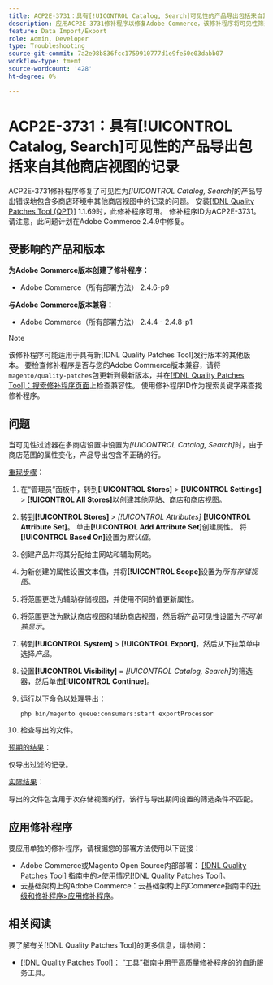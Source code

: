 ```yaml
---
title: ACP2E-3731：具有[!UICONTROL Catalog, Search]可见性的产品导出包括来自其他商店视图的记录
description: 应用ACP2E-3731修补程序以修复Adobe Commerce，该修补程序将可见性筛选器设置为[!UICONTROL Catalog, Search]的产品导出由于存储范围的属性变化而在多存储设置中包含不正确的行。
feature: Data Import/Export
role: Admin, Developer
type: Troubleshooting
source-git-commit: 7a2e98b836fcc1759910777d1e9fe50e03dabb07
workflow-type: tm+mt
source-wordcount: '428'
ht-degree: 0%

---
```



# ACP2E-3731：具有[!UICONTROL Catalog, Search]可见性的产品导出包括来自其他商店视图的记录

ACP2E-3731修补程序修复了可见性为&#x200B;*[!UICONTROL Catalog, Search]*&#x200B;的产品导出错误地包含多商店环境中其他商店视图中的记录的问题。 安装[[!DNL Quality Patches Tool (QPT)]](/help/tools/quality-patches-tool/quality-patches-tool-to-self-serve-quality-patches.md) 1.1.69时，此修补程序可用。 修补程序ID为ACP2E-3731。 请注意，此问题计划在Adobe Commerce 2.4.9中修复。

## 受影响的产品和版本

**为Adobe Commerce版本创建了修补程序：**

* Adobe Commerce（所有部署方法） 2.4.6-p9

**与Adobe Commerce版本兼容：**

* Adobe Commerce（所有部署方法） 2.4.4 - 2.4.8-p1

>[!NOTE]
>
>该修补程序可能适用于具有新[!DNL Quality Patches Tool]发行版本的其他版本。 要检查修补程序是否与您的Adobe Commerce版本兼容，请将`magento/quality-patches`包更新到最新版本，并在[[!DNL Quality Patches Tool]：搜索修补程序页面](https://experienceleague.adobe.com/tools/commerce-quality-patches/index.html)上检查兼容性。 使用修补程序ID作为搜索关键字来查找修补程序。

## 问题

当可见性过滤器在多商店设置中设置为&#x200B;*[!UICONTROL Catalog, Search]*&#x200B;时，由于商店范围的属性变化，产品导出包含不正确的行。

<u>重现步骤</u>：

1. 在“管理员”面板中，转到&#x200B;**[!UICONTROL Stores]** > **[!UICONTROL Settings]** > **[!UICONTROL All Stores]**&#x200B;以创建其他网站、商店和商店视图。
1. 转到&#x200B;**[!UICONTROL Stores]** > *[!UICONTROL Attributes]* **[!UICONTROL Attribute Set]**。 单击&#x200B;**[!UICONTROL Add Attribute Set]**&#x200B;创建属性。 将&#x200B;**[!UICONTROL Based On]**&#x200B;设置为&#x200B;*默认值*。
1. 创建产品并将其分配给主网站和辅助网站。
1. 为新创建的属性设置文本值，并将&#x200B;**[!UICONTROL Scope]**&#x200B;设置为&#x200B;*所有存储视图*。
1. 将范围更改为辅助存储视图，并使用不同的值更新属性。
1. 将范围更改为默认商店视图和辅助商店视图，然后将产品可见性设置为&#x200B;*不可单独显示*。
1. 转到&#x200B;**[!UICONTROL System]** > **[!UICONTROL Export]**，然后从下拉菜单中选择&#x200B;*产品*。
1. 设置&#x200B;**[!UICONTROL Visibility]** = *[!UICONTROL Catalog, Search]*&#x200B;的筛选器，然后单击&#x200B;**[!UICONTROL Continue]**。
1. 运行以下命令以处理导出：

   ```
   php bin/magento queue:consumers:start exportProcessor
   ```

1. 检查导出的文件。

<u>预期的结果</u>：

仅导出过滤的记录。

<u>实际结果</u>：

导出的文件包含用于次存储视图的行，该行与导出期间设置的筛选条件不匹配。

## 应用修补程序

要应用单独的修补程序，请根据您的部署方法使用以下链接：

* Adobe Commerce或Magento Open Source内部部署： [[!DNL Quality Patches Tool] 指南中的](/help/tools/quality-patches-tool/usage.md)>使用情况[!DNL Quality Patches Tool]。
* 云基础架构上的Adobe Commerce：云基础架构上的Commerce指南中的[升级和修补程序>应用修补程序](https://experienceleague.adobe.com/docs/commerce-cloud-service/user-guide/develop/upgrade/apply-patches.html)。

## 相关阅读

要了解有关[!DNL Quality Patches Tool]的更多信息，请参阅：

* [[!DNL Quality Patches Tool]： “工具”指南中用于高质量修补程序的](/help/tools/quality-patches-tool/quality-patches-tool-to-self-serve-quality-patches.md)的自助服务工具。
